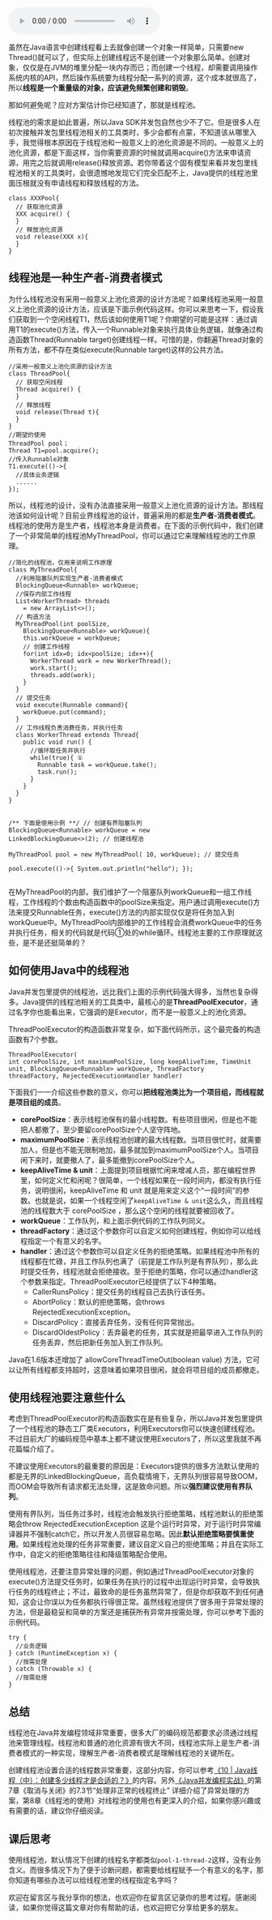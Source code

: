 <audio title="22 _ Executor与线程池：如何创建正确的线程池？" src="https://static001.geekbang.org/resource/audio/98/4b/9804ba239742c26c8e1a8f7c56cfe54b.mp3" controls="controls"></audio> 
<p>虽然在Java语言中创建线程看上去就像创建一个对象一样简单，只需要new Thread()就可以了，但实际上创建线程远不是创建一个对象那么简单。创建对象，仅仅是在JVM的堆里分配一块内存而已；而创建一个线程，却需要调用操作系统内核的API，然后操作系统要为线程分配一系列的资源，这个成本就很高了，所以<strong>线程是一个重量级的对象，应该避免频繁创建和销毁</strong>。</p><p>那如何避免呢？应对方案估计你已经知道了，那就是线程池。</p><p>线程池的需求是如此普遍，所以Java SDK并发包自然也少不了它。但是很多人在初次接触并发包里线程池相关的工具类时，多少会都有点蒙，不知道该从哪里入手，我觉得根本原因在于线程池和一般意义上的池化资源是不同的。一般意义上的池化资源，都是下面这样，当你需要资源的时候就调用acquire()方法来申请资源，用完之后就调用release()释放资源。若你带着这个固有模型来看并发包里线程池相关的工具类时，会很遗憾地发现它们完全匹配不上，Java提供的线程池里面压根就没有申请线程和释放线程的方法。</p><pre><code>class XXXPool{
  // 获取池化资源
  XXX acquire() {
  }
  // 释放池化资源
  void release(XXX x){
  }
}  
</code></pre><h2>线程池是一种生产者-消费者模式</h2><p>为什么线程池没有采用一般意义上池化资源的设计方法呢？如果线程池采用一般意义上池化资源的设计方法，应该是下面示例代码这样。你可以来思考一下，假设我们获取到一个空闲线程T1，然后该如何使用T1呢？你期望的可能是这样：通过调用T1的execute()方法，传入一个Runnable对象来执行具体业务逻辑，就像通过构造函数Thread(Runnable target)创建线程一样。可惜的是，你翻遍Thread对象的所有方法，都不存在类似execute(Runnable target)这样的公共方法。</p><!-- [[[read_end]]] --><pre><code>//采用一般意义上池化资源的设计方法
class ThreadPool{
  // 获取空闲线程
  Thread acquire() {
  }
  // 释放线程
  void release(Thread t){
  }
} 
//期望的使用
ThreadPool pool；
Thread T1=pool.acquire();
//传入Runnable对象
T1.execute(()-&gt;{
  //具体业务逻辑
  ......
});
</code></pre><p>所以，线程池的设计，没有办法直接采用一般意义上池化资源的设计方法。那线程池该如何设计呢？目前业界线程池的设计，普遍采用的都是<strong>生产者-消费者模式</strong>。线程池的使用方是生产者，线程池本身是消费者。在下面的示例代码中，我们创建了一个非常简单的线程池MyThreadPool，你可以通过它来理解线程池的工作原理。</p><pre><code>//简化的线程池，仅用来说明工作原理
class MyThreadPool{
  //利用阻塞队列实现生产者-消费者模式
  BlockingQueue&lt;Runnable&gt; workQueue;
  //保存内部工作线程
  List&lt;WorkerThread&gt; threads 
    = new ArrayList&lt;&gt;();
  // 构造方法
  MyThreadPool(int poolSize, 
    BlockingQueue&lt;Runnable&gt; workQueue){
    this.workQueue = workQueue;
    // 创建工作线程
    for(int idx=0; idx&lt;poolSize; idx++){
      WorkerThread work = new WorkerThread();
      work.start();
      threads.add(work);
    }
  }
  // 提交任务
  void execute(Runnable command){
    workQueue.put(command);
  }
  // 工作线程负责消费任务，并执行任务
  class WorkerThread extends Thread{
    public void run() {
      //循环取任务并执行
      while(true){ ①
        Runnable task = workQueue.take();
        task.run();
      } 
    }
  }  
}

/** 下面是使用示例 **/
// 创建有界阻塞队列
BlockingQueue&lt;Runnable&gt; workQueue = 
  new LinkedBlockingQueue&lt;&gt;(2);
// 创建线程池  
MyThreadPool pool = new MyThreadPool(
  10, workQueue);
// 提交任务  
pool.execute(()-&gt;{
    System.out.println(&quot;hello&quot;);
});
</code></pre><p>在MyThreadPool的内部，我们维护了一个阻塞队列workQueue和一组工作线程，工作线程的个数由构造函数中的poolSize来指定。用户通过调用execute()方法来提交Runnable任务，execute()方法的内部实现仅仅是将任务加入到workQueue中。MyThreadPool内部维护的工作线程会消费workQueue中的任务并执行任务，相关的代码就是代码①处的while循环。线程池主要的工作原理就这些，是不是还挺简单的？</p><h2>如何使用Java中的线程池</h2><p>Java并发包里提供的线程池，远比我们上面的示例代码强大得多，当然也复杂得多。Java提供的线程池相关的工具类中，最核心的是<strong>ThreadPoolExecutor</strong>，通过名字你也能看出来，它强调的是Executor，而不是一般意义上的池化资源。</p><p>ThreadPoolExecutor的构造函数非常复杂，如下面代码所示，这个最完备的构造函数有7个参数。</p><pre><code>ThreadPoolExecutor(
  int corePoolSize,
  int maximumPoolSize,
  long keepAliveTime,
  TimeUnit unit,
  BlockingQueue&lt;Runnable&gt; workQueue,
  ThreadFactory threadFactory,
  RejectedExecutionHandler handler) 
</code></pre><p>下面我们一一介绍这些参数的意义，你可以<strong>把线程池类比为一个项目组，而线程就是项目组的成员</strong>。</p><ul>
<li><strong>corePoolSize</strong>：表示线程池保有的最小线程数。有些项目很闲，但是也不能把人都撤了，至少要留corePoolSize个人坚守阵地。</li>
<li><strong>maximumPoolSize</strong>：表示线程池创建的最大线程数。当项目很忙时，就需要加人，但是也不能无限制地加，最多就加到maximumPoolSize个人。当项目闲下来时，就要撤人了，最多能撤到corePoolSize个人。</li>
<li><strong>keepAliveTime &amp; unit</strong>：上面提到项目根据忙闲来增减人员，那在编程世界里，如何定义忙和闲呢？很简单，一个线程如果在一段时间内，都没有执行任务，说明很闲，keepAliveTime 和 unit 就是用来定义这个“一段时间”的参数。也就是说，如果一个线程空闲了<code>keepAliveTime &amp; unit</code>这么久，而且线程池的线程数大于 corePoolSize ，那么这个空闲的线程就要被回收了。</li>
<li><strong>workQueue</strong>：工作队列，和上面示例代码的工作队列同义。</li>
<li><strong>threadFactory</strong>：通过这个参数你可以自定义如何创建线程，例如你可以给线程指定一个有意义的名字。</li>
<li><strong>handler</strong>：通过这个参数你可以自定义任务的拒绝策略。如果线程池中所有的线程都在忙碌，并且工作队列也满了（前提是工作队列是有界队列），那么此时提交任务，线程池就会拒绝接收。至于拒绝的策略，你可以通过handler这个参数来指定。ThreadPoolExecutor已经提供了以下4种策略。
<ul>
<li>CallerRunsPolicy：提交任务的线程自己去执行该任务。</li>
<li>AbortPolicy：默认的拒绝策略，会throws RejectedExecutionException。</li>
<li>DiscardPolicy：直接丢弃任务，没有任何异常抛出。</li>
<li>DiscardOldestPolicy：丢弃最老的任务，其实就是把最早进入工作队列的任务丢弃，然后把新任务加入到工作队列。</li>
</ul>
</li>
</ul><p>Java在1.6版本还增加了 allowCoreThreadTimeOut(boolean value) 方法，它可以让所有线程都支持超时，这意味着如果项目很闲，就会将项目组的成员都撤走。</p><h2>使用线程池要注意些什么</h2><p>考虑到ThreadPoolExecutor的构造函数实在是有些复杂，所以Java并发包里提供了一个线程池的静态工厂类Executors，利用Executors你可以快速创建线程池。不过目前大厂的编码规范中基本上都不建议使用Executors了，所以这里我就不再花篇幅介绍了。</p><p>不建议使用Executors的最重要的原因是：Executors提供的很多方法默认使用的都是无界的LinkedBlockingQueue，高负载情境下，无界队列很容易导致OOM，而OOM会导致所有请求都无法处理，这是致命问题。所以<strong>强烈建议使用有界队列</strong>。</p><p>使用有界队列，当任务过多时，线程池会触发执行拒绝策略，线程池默认的拒绝策略会throw RejectedExecutionException 这是个运行时异常，对于运行时异常编译器并不强制catch它，所以开发人员很容易忽略。因此<strong>默认拒绝策略要慎重使用</strong>。如果线程池处理的任务非常重要，建议自定义自己的拒绝策略；并且在实际工作中，自定义的拒绝策略往往和降级策略配合使用。</p><p>使用线程池，还要注意异常处理的问题，例如通过ThreadPoolExecutor对象的execute()方法提交任务时，如果任务在执行的过程中出现运行时异常，会导致执行任务的线程终止；不过，最致命的是任务虽然异常了，但是你却获取不到任何通知，这会让你误以为任务都执行得很正常。虽然线程池提供了很多用于异常处理的方法，但是最稳妥和简单的方案还是捕获所有异常并按需处理，你可以参考下面的示例代码。</p><pre><code>try {
  //业务逻辑
} catch (RuntimeException x) {
  //按需处理
} catch (Throwable x) {
  //按需处理
} 
</code></pre><h2>总结</h2><p>线程池在Java并发编程领域非常重要，很多大厂的编码规范都要求必须通过线程池来管理线程。线程池和普通的池化资源有很大不同，线程池实际上是生产者-消费者模式的一种实现，理解生产者-消费者模式是理解线程池的关键所在。</p><p>创建线程池设置合适的线程数非常重要，这部分内容，你可以参考<a href="https://time.geekbang.org/column/article/86666">《10 | Java线程（中）：创建多少线程才是合适的？》</a>的内容。另外<a href="time://mall?url=https%3A%2F%2Fh5.youzan.com%2Fv2%2Fgoods%2F2758xqdzr6uuw">《Java并发编程实战》</a>的第7章《取消与关闭》的7.3节“处理非正常的线程终止” 详细介绍了异常处理的方案，第8章《线程池的使用》对线程池的使用也有更深入的介绍，如果你感兴趣或有需要的话，建议你仔细阅读。</p><h2>课后思考</h2><p>使用线程池，默认情况下创建的线程名字都类似<code>pool-1-thread-2</code>这样，没有业务含义。而很多情况下为了便于诊断问题，都需要给线程赋予一个有意义的名字，那你知道有哪些办法可以给线程池里的线程指定名字吗？</p><p>欢迎在留言区与我分享你的想法，也欢迎你在留言区记录你的思考过程。感谢阅读，如果你觉得这篇文章对你有帮助的话，也欢迎把它分享给更多的朋友。</p><p></p>